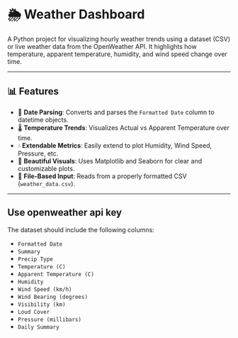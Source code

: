 # 🌦 Weather Dashboard

A Python project for visualizing hourly weather trends using a dataset (CSV) or live weather data from the OpenWeather API. It highlights how temperature, apparent temperature, humidity, and wind speed change over time.

---

## 📊 Features

- 📅 **Date Parsing**: Converts and parses the `Formatted Date` column to datetime objects.
- 🌡 **Temperature Trends**: Visualizes Actual vs Apparent Temperature over time.
- 💧 **Extendable Metrics**: Easily extend to plot Humidity, Wind Speed, Pressure, etc.
- 🎨 **Beautiful Visuals**: Uses Matplotlib and Seaborn for clear and customizable plots.
- 📂 **File-Based Input**: Reads from a properly formatted CSV (`weather_data.csv`).

---

## Use openweather api key

The dataset should include the following columns:

- `Formatted Date`
- `Summary`
- `Precip Type`
- `Temperature (C)`
- `Apparent Temperature (C)`
- `Humidity`
- `Wind Speed (km/h)`
- `Wind Bearing (degrees)`
- `Visibility (km)`
- `Loud Cover`
- `Pressure (millibars)`
- `Daily Summary`

> 
